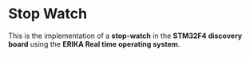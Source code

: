 # Stop Watch

This is the implementation of a **stop-watch** in the **STM32F4 discovery board** using the **ERIKA Real time operating system**.



